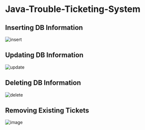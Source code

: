 # Java-Trouble-Ticketing-System

## Inserting DB Information

![insert](https://user-images.githubusercontent.com/31261926/95781070-b10b5300-0c92-11eb-9633-5c922dfe9825.png)

## Updating DB Information

![update](https://user-images.githubusercontent.com/31261926/95781161-df892e00-0c92-11eb-874c-88df8ee64ab7.png)

## Deleting DB Information

![delete](https://user-images.githubusercontent.com/31261926/95781228-fa5ba280-0c92-11eb-989b-2db95cd9f4eb.png)

## Removing Existing Tickets

![image](https://user-images.githubusercontent.com/31261926/95781310-2840e700-0c93-11eb-92ee-306667d2781b.png)
